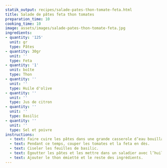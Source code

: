 ```yaml
---
statik_output: recipes/salade-pates-thon-tomate-feta.html
title: Salade de pâtes feta thon tomates
preparation_time: 10
cooking_time: 10
image: assets/images/salade-pates-thon-tomate-feta.jpg
ingredients:
- quantity: '125'
  unit: gr
  type: Pâtes
- quantity: 30gr
  unit: ''
  type: Feta
- quantity: '1'
  unit: boîte
  type: Thon
- quantity: ''
  unit: ''
  type: Huile d'olive
- quantity: ''
  unit: ''
  type: Jus de citron
- quantity: ''
  unit: ''
  type: Basilic
- quantity: ''
  unit: ''
  type: Sel et poivre
instructions:
  - text: Faire cuire les pâtes dans une grande casserole d’eau bouillante salée.
  - text: Pendant ce temps, couper les tomates et la feta en dès.
  - text: Ciseler les feuilles de basilic.
  - text: Égoutter les pâtes et les mettre dans un saladier avec l’huile d’olive et le jus de citron.
  - text: Ajouter le thon émietté et le reste des ingrédients.
---
```

